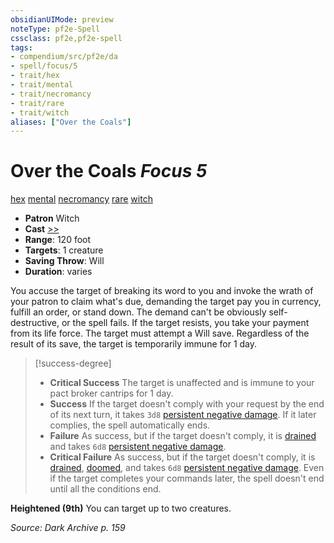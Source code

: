 ```yaml
---
obsidianUIMode: preview
noteType: pf2e-Spell
cssclass: pf2e,pf2e-spell
tags:
- compendium/src/pf2e/da
- spell/focus/5
- trait/hex
- trait/mental
- trait/necromancy
- trait/rare
- trait/witch
aliases: ["Over the Coals"]
---
```

# Over the Coals *Focus 5*   
[hex](rules/traits/hex-apg.md "Hex Combat Trait")  [mental](rules/traits/mental.md "Mental Effect Trait")  [necromancy](rules/traits/necromancy.md "Necromancy School Trait")  [rare](rules/traits/rare.md "Rare Rarity Trait")  [witch](rules/traits/witch-apg.md "Witch Class Trait")  

- **Patron** Witch
- **Cast** [>>](rules/core-rulebook/chapter-9-playing-the-game.md#Actions "Two-Action") 
- **Range**: 120 foot
- **Targets**: 1 creature
- **Saving Throw**: Will
- **Duration**: varies

You accuse the target of breaking its word to you and invoke the wrath of your patron to claim what's due, demanding the target pay you in currency, fulfill an order, or stand down. The demand can't be obviously self-destructive, or the spell fails. If the target resists, you take your payment from its life force. The target must attempt a Will save. Regardless of the result of its save, the target is temporarily immune for 1 day.

> [!success-degree] 
> - **Critical Success** The target is unaffected and is immune to your pact broker cantrips for 1 day.
> - **Success** If the target doesn't comply with your request by the end of its next turn, it takes `3d8` [persistent negative damage](rules/conditions.md#Persistent%20Damage). If it later complies, the spell automatically ends.
> - **Failure** As success, but if the target doesn't comply, it is [drained](rules/conditions.md#Drained) and takes `6d8` [persistent negative damage](rules/conditions.md#Persistent%20Damage).
> - **Critical Failure** As success, but if the target doesn't comply, it is [drained](rules/conditions.md#Drained), [doomed](rules/conditions.md#Doomed), and takes `6d8` [persistent negative damage](rules/conditions.md#Persistent%20Damage). Even if the target completes your commands later, the spell doesn't end until all the conditions end.

**Heightened (9th)** You can target up to two creatures.

*Source: Dark Archive p. 159*